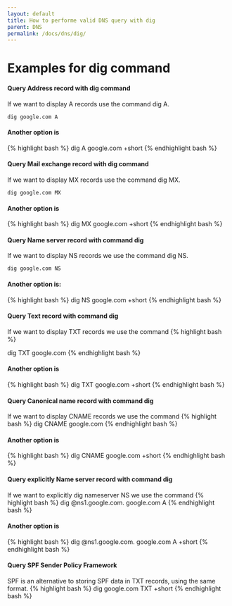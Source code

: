 ```yaml
---
layout: default
title: How to performe valid DNS query with dig
parent: DNS
permalink: /docs/dns/dig/
---
```

# Examples for dig command

#### Query Address record with dig command
If we want to display A records use the command dig A.

```
dig google.com A
```

#### Another option is
{% highlight bash %}
dig A google.com +short
{% endhighlight bash %}


#### Query Mail exchange record with dig command

If we want to display MX records use the command dig MX.

```
dig google.com MX
```

#### Another option is
{% highlight bash %}
dig MX google.com +short
{% endhighlight bash %}

#### Query Name server record with command dig
If we want to display NS records we use the command dig NS.

```dig google.com NS```

#### Another option is:
{% highlight bash %}
dig NS google.com +short
{% endhighlight bash %}

#### Query Text record with command dig
If we want to display TXT records we use the command
{% highlight bash %}

dig TXT google.com
{% endhighlight bash %}

#### Another option is
{% highlight bash %}
dig TXT google.com +short
{% endhighlight bash %}

#### Query Canonical name record with command dig
If we want to display CNAME records we use the command
{% highlight bash %}
dig CNAME google.com
{% endhighlight bash %}

#### Another option is
{% highlight bash %}
dig CNAME google.com +short
{% endhighlight bash %}

#### Query explicitly Name server record with command dig
If we want to explicitly dig nameserver NS we use the command
{% highlight bash %}
dig @ns1.google.com. google.com A
{% endhighlight bash %}

#### Another option is
{% highlight bash %}
dig @ns1.google.com. google.com A +short
{% endhighlight bash %}

#### Query SPF Sender Policy Framework
SPF is an alternative to storing SPF data in TXT records, using the same format. 
{% highlight bash %}
dig google.com TXT +short
{% endhighlight bash %}

